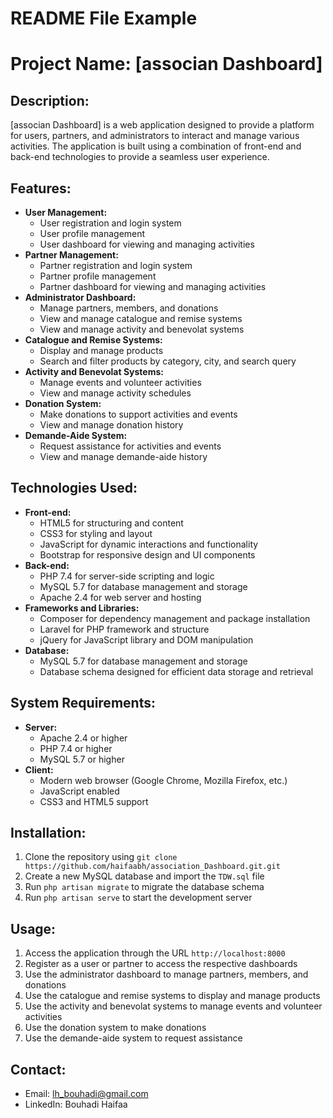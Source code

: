 **README File Example**
==========================

**Project Name:** [associan Dashboard]
==========================

**Description:**
---------------

[associan Dashboard] is a web application designed to provide a platform for users, partners, and administrators to interact and manage various activities. The application is built using a combination of front-end and back-end technologies to provide a seamless user experience.

**Features:**
------------

* **User  Management:**
	+ User registration and login system
	+ User profile management
	+ User dashboard for viewing and managing activities
* **Partner Management:**
	+ Partner registration and login system
	+ Partner profile management
	+ Partner dashboard for viewing and managing activities
* **Administrator Dashboard:**
	+ Manage partners, members, and donations
	+ View and manage catalogue and remise systems
	+ View and manage activity and benevolat systems
* **Catalogue and Remise Systems:**
	+ Display and manage products
	+ Search and filter products by category, city, and search query
* **Activity and Benevolat Systems:**
	+ Manage events and volunteer activities
	+ View and manage activity schedules
* **Donation System:**
	+ Make donations to support activities and events
	+ View and manage donation history
* **Demande-Aide System:**
	+ Request assistance for activities and events
	+ View and manage demande-aide history

**Technologies Used:**
----------------------

* **Front-end:**
	+ HTML5 for structuring and content
	+ CSS3 for styling and layout
	+ JavaScript for dynamic interactions and functionality
	+ Bootstrap for responsive design and UI components
* **Back-end:**
	+ PHP 7.4 for server-side scripting and logic
	+ MySQL 5.7 for database management and storage
	+ Apache 2.4 for web server and hosting
* **Frameworks and Libraries:**
	+ Composer for dependency management and package installation
	+ Laravel for PHP framework and structure
	+ jQuery for JavaScript library and DOM manipulation
* **Database:**
	+ MySQL 5.7 for database management and storage
	+ Database schema designed for efficient data storage and retrieval

**System Requirements:**
-------------------------

* **Server:**
	+ Apache 2.4 or higher
	+ PHP 7.4 or higher
	+ MySQL 5.7 or higher
* **Client:**
	+ Modern web browser (Google Chrome, Mozilla Firefox, etc.)
	+ JavaScript enabled
	+ CSS3 and HTML5 support

**Installation:**
--------------

1. Clone the repository using `git clone https://github.com/haifaabh/association_Dashboard.git.git`
2. Create a new MySQL database and import the `TDW.sql` file
3. Run `php artisan migrate` to migrate the database schema
4. Run `php artisan serve` to start the development server

**Usage:**
---------

1. Access the application through the URL `http://localhost:8000`
2. Register as a user or partner to access the respective dashboards
3. Use the administrator dashboard to manage partners, members, and donations
4. Use the catalogue and remise systems to display and manage products
5. Use the activity and benevolat systems to manage events and volunteer activities
6. Use the donation system to make donations
7. Use the demande-aide system to request assistance



**Contact:**
---------

* Email: lh_bouhadi@gmail.com
* LinkedIn: Bouhadi Haifaa
